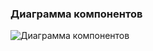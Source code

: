 ###  Диаграмма компонентов


![Диаграмма компонентов](https://github.com/zavtrikov/MyFin/blob/main/Diagrams/Component/ComponentDiagram.png)

